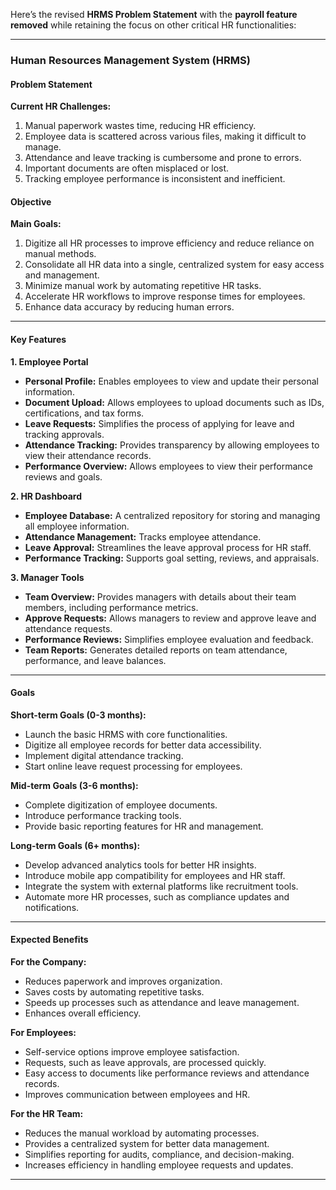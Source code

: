 

Here’s the revised **HRMS Problem Statement** with the **payroll feature removed** while retaining the focus on other critical HR functionalities:

---

### **Human Resources Management System (HRMS)**  

#### **Problem Statement**  
**Current HR Challenges:**  
1. Manual paperwork wastes time, reducing HR efficiency.  
2. Employee data is scattered across various files, making it difficult to manage.  
3. Attendance and leave tracking is cumbersome and prone to errors.  
4. Important documents are often misplaced or lost.  
5. Tracking employee performance is inconsistent and inefficient.  

#### **Objective**  
**Main Goals:**  
1. Digitize all HR processes to improve efficiency and reduce reliance on manual methods.  
2. Consolidate all HR data into a single, centralized system for easy access and management.  
3. Minimize manual work by automating repetitive HR tasks.  
4. Accelerate HR workflows to improve response times for employees.  
5. Enhance data accuracy by reducing human errors.  

---

#### **Key Features**  

**1. Employee Portal**  
- **Personal Profile:** Enables employees to view and update their personal information.  
- **Document Upload:** Allows employees to upload documents such as IDs, certifications, and tax forms.  
- **Leave Requests:** Simplifies the process of applying for leave and tracking approvals.  
- **Attendance Tracking:** Provides transparency by allowing employees to view their attendance records.  
- **Performance Overview:** Allows employees to view their performance reviews and goals.  

**2. HR Dashboard**  
- **Employee Database:** A centralized repository for storing and managing all employee information.  
- **Attendance Management:** Tracks employee attendance.  
- **Leave Approval:** Streamlines the leave approval process for HR staff.  
- **Performance Tracking:** Supports goal setting, reviews, and appraisals.  

**3. Manager Tools**  
- **Team Overview:** Provides managers with details about their team members, including performance metrics.  
- **Approve Requests:** Allows managers to review and approve leave and attendance requests.  
- **Performance Reviews:** Simplifies employee evaluation and feedback.  
- **Team Reports:** Generates detailed reports on team attendance, performance, and leave balances.  

---

#### **Goals**  

**Short-term Goals (0-3 months):**  
- Launch the basic HRMS with core functionalities.  
- Digitize all employee records for better data accessibility.  
- Implement digital attendance tracking.  
- Start online leave request processing for employees.  

**Mid-term Goals (3-6 months):**  
- Complete digitization of employee documents.  
- Introduce performance tracking tools.  
- Provide basic reporting features for HR and management.  

**Long-term Goals (6+ months):**  
- Develop advanced analytics tools for better HR insights.  
- Introduce mobile app compatibility for employees and HR staff.  
- Integrate the system with external platforms like recruitment tools.  
- Automate more HR processes, such as compliance updates and notifications.  

---

#### **Expected Benefits**  

**For the Company:**  
- Reduces paperwork and improves organization.  
- Saves costs by automating repetitive tasks.  
- Speeds up processes such as attendance and leave management.  
- Enhances overall efficiency.  

**For Employees:**  
- Self-service options improve employee satisfaction.  
- Requests, such as leave approvals, are processed quickly.  
- Easy access to documents like performance reviews and attendance records.  
- Improves communication between employees and HR.  

**For the HR Team:**  
- Reduces the manual workload by automating processes.  
- Provides a centralized system for better data management.  
- Simplifies reporting for audits, compliance, and decision-making.  
- Increases efficiency in handling employee requests and updates.  

--- 


